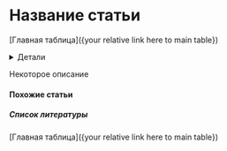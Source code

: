 # Название статьи

[Главная таблица]({your relative link here to main table})

<details>
<summary>Детали</summary>
<dl>
    <dt>авторы:</dt>    
    <dd>Insert authors here</dd>
    <dt>год:</dt>
    <dd>Insert year here</dd>
    <dt>doi:</dt>
    <dd><a href ="Insert doi here">Cсылка</a></dd>
    <dt>tags:</dt>
    <dd>your_KEYWORDS</dd>
    <dt>создано:</dt>
    <dd>DATE</dd>
    <dt>обновлено:</dt>
    <dd>YOUR_DATE</dd>    
</dl>
</details>

Некоторое описание

#### Похожие статьи

##### Список литературы

[Главная таблица]({your relative link here to main table})
